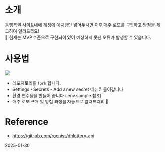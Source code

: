 # 소개 

동행복권 사이트내에 계정에 예치금만 넣어두시면 이후 매주 로또를 구입하고 당첨을 체크하여 알려드려요!  
🚧 현재는 MVP 수준으로 구현되어 있어 예상하지 못한 오류가 발생할 수 있습니다. 

# 사용법 

![](./.github/images/check.png)

- 레포지토리를 `fork`  합니다. 
- Settings - Secrets - Add a new secret 메뉴로 들어갑니다
- 환경 변수들을 만들어 줍니다 (.env.sample 참조) 
- 매주 로또 구매 및 당첨 과정을 자동으로 알려드려요 🎉

# Reference 
- https://github.com/roeniss/dhlottery-api

2025-01-30
